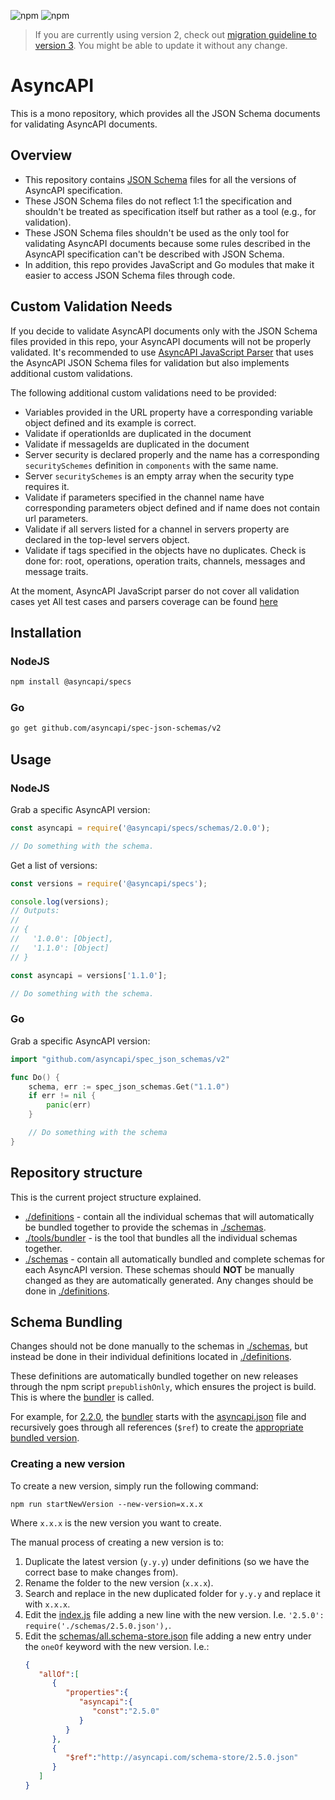 ![npm](https://img.shields.io/npm/v/@asyncapi/specs?style=for-the-badge) ![npm](https://img.shields.io/npm/dt/@asyncapi/specs?style=for-the-badge)
> If you are currently using version 2, check out [migration guideline to version 3](./migrations/Migrate%20to%20version%203.md). You might be able to update it without any change.
# AsyncAPI
This is a mono repository, which provides all the JSON Schema documents for validating AsyncAPI documents.
## Overview
* This repository contains [JSON Schema](https://json-schema.org) files for all the versions of AsyncAPI specification.
* These JSON Schema files do not reflect 1:1 the specification and shouldn't be treated as specification itself but rather as a tool (e.g., for validation).
* These JSON Schema files shouldn't be used as the only tool for validating AsyncAPI documents because some rules described in the AsyncAPI specification can't be described with JSON Schema.
* In addition, this repo provides JavaScript and Go modules that make it easier to access JSON Schema files through code.

## Custom Validation Needs
If you decide to validate AsyncAPI documents only with the JSON Schema files provided in this repo, your AsyncAPI documents will not be properly validated.
It's recommended to use [AsyncAPI JavaScript Parser](https://github.com/asyncapi/parser-js) that uses the AsyncAPI JSON Schema files for validation but also implements additional custom validations.
 
 The following additional custom validations need to be provided:
* Variables provided in the URL property have a corresponding variable object defined and its example is correct.
* Validate if operationIds are duplicated in the document
* Validate if messageIds are duplicated in the document
* Server security is declared properly and the name has a corresponding `securitySchemes` definition in `components` with the same name.
* Server `securitySchemes` is an empty array when the security type requires it.
* Validate if parameters specified in the channel name have corresponding parameters object defined and if name does not contain url parameters.
* Validate if all servers listed for a channel in servers property are declared in the top-level servers object.
* Validate if tags specified in the objects have no duplicates. Check is done for: root, operations, operation traits, channels, messages and message traits.
 
At the moment, AsyncAPI JavaScript parser do not cover all validation cases yet
All test cases and parsers coverage can be found [here](https://asyncapi.github.io/tck/)

## Installation

### NodeJS
```bash
npm install @asyncapi/specs
```

### Go
```bash
go get github.com/asyncapi/spec-json-schemas/v2
```
## Usage

### NodeJS

Grab a specific AsyncAPI version:

```js
const asyncapi = require('@asyncapi/specs/schemas/2.0.0');

// Do something with the schema.
```

Get a list of versions:

```js
const versions = require('@asyncapi/specs');

console.log(versions);
// Outputs:
//
// {
//   '1.0.0': [Object],
//   '1.1.0': [Object]
// }

const asyncapi = versions['1.1.0'];

// Do something with the schema.
```
### Go
Grab a specific AsyncAPI version:

```go
import "github.com/asyncapi/spec_json_schemas/v2"

func Do() {
    schema, err := spec_json_schemas.Get("1.1.0")
    if err != nil {
        panic(err)
    }

    // Do something with the schema
}
```
## Repository structure
This is the current project structure explained.
- [./definitions](./definitions) - contain all the individual schemas that will automatically be bundled together to provide the schemas in [./schemas](./schemas).
- [./tools/bundler](./tools/bundler) - is the tool that bundles all the individual schemas together.
- [./schemas](./schemas) - contain all automatically bundled and complete schemas for each AsyncAPI version. These schemas should **NOT** be manually changed as they are automatically generated. Any changes should be done in [./definitions](./definitions).

## Schema Bundling
Changes should not be done manually to the schemas in [./schemas](./schemas), but instead be done in their individual definitions located in [./definitions](./definitions).

These definitions are automatically bundled together on new releases through the npm script `prepublishOnly`, which ensures the project is build. This is where the [bundler](./tools/bundler) is called. 

For example, for [2.2.0](./definitions/2.2.0), the [bundler](./tools/bundler/index.js) starts with the [asyncapi.json](definitions/2.2.0/asyncapi.json) file and recursively goes through all references (`$ref`) to create the [appropriate bundled version](./schemas/2.2.0.json).

### Creating a new version
To create a new version, simply run the following command:
```
npm run startNewVersion --new-version=x.x.x
```
Where `x.x.x` is the new version you want to create.

The manual process of creating a new version is to:
1. Duplicate the latest version (`y.y.y`) under definitions (so we have the correct base to make changes from). 
2. Rename the folder to the new version (`x.x.x`).
3. Search and replace in the new duplicated folder for `y.y.y` and replace it with `x.x.x`.
4. Edit the [index.js](./index.js) file adding a new line with the new version. I.e. `'2.5.0': require('./schemas/2.5.0.json'),`.
5. Edit the [schemas/all.schema-store.json](./schemas/all.schema-store.json) file adding a new entry under the `oneOf` keyword with the new version. I.e.:
    ```json
    {
       "allOf":[
          {
             "properties":{
                "asyncapi":{
                   "const":"2.5.0"
                }
             }
          },
          {
             "$ref":"http://asyncapi.com/schema-store/2.5.0.json"
          }
       ]
    }
    ```



